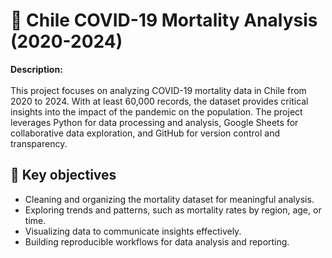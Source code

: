 # 🦠 Chile COVID-19 Mortality Analysis (2020-2024)

**Description:**
<br><br>
This project focuses on analyzing COVID-19 mortality data in Chile from 2020 to 2024. With at least 60,000 records, the dataset provides critical insights into the impact of the pandemic on the population. The project leverages Python for data processing and analysis, Google Sheets for collaborative data exploration, and GitHub for version control and transparency.

## 🎯 Key objectives

- Cleaning and organizing the mortality dataset for meaningful analysis.
- Exploring trends and patterns, such as mortality rates by region, age, or time.
- Visualizing data to communicate insights effectively.
- Building reproducible workflows for data analysis and reporting.
